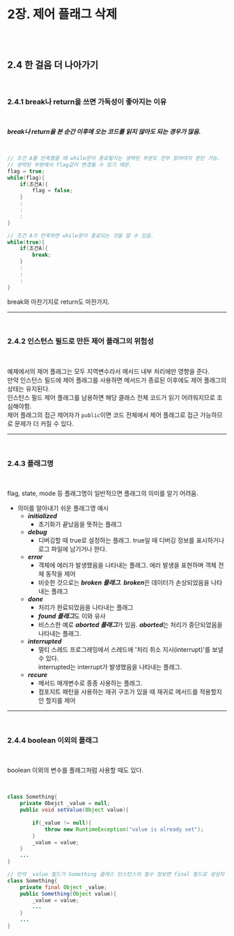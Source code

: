 # 2장. 제어 플래그 삭제  

<br><br>

## 2.4 한 걸음 더 나아가기    

<br> 


### 2.4.1 break나 return을 쓰면 가독성이 좋아지는 이유  

<br>

***break나 return을 본 순간 이후에 오는 코드를 읽지 않아도 되는 경우가 많음.*** 

<br>

```java
// 조건 A를 만족했을 때 while문이 종료될지는 생략된 부분도 전부 읽어야지 판단 가능. 
// 생략된 부분에서 flag값이 변경될 수 있기 때문. 
flag = true;
while(flag){
    if(조건A){
        flag = false;
    }
    :
    :
    :
}

// 조건 A가 만족하면 while문이 종료되는 것을 알 수 있음. 
while(true){
    if(조건A){
        break;
    }
    :
    :
    :
}
```  
break와 마찬기지로 return도 마찬가지. 

___

<br>


### 2.4.2 인스턴스 필드로 만든 제어 플래그의 위험성   

<br>

예제에서의 제어 플래그는 모두 지역변수라서 메서드 내부 처리에만 영향을 준다.  
만약 인스턴스 필드에 제어 플래그를 사용하면 메서드가 종료된 이후에도 제어 플래그의 상태는 유지된다.  
인스턴스 필드 제어 플래그를 남용하면 해당 클래스 전체 코드가 읽기 어려워지므로 조심해야함.  
제어 플래그의 접근 제어자가 ```public```이면 코드 전체에서 제어 플래그로 접근 가능하므로 문제가 더 커질 수 있다.   


___

<br>

### 2.4.3 플래그명   

<br>

flag, state, mode 등 플래그명이 일반적으면 플래그의 의미를 알기 어려움.  

* 의미를 알아내기 쉬운 플래그명 예시  
    * ***initialized***    
        * 초기화가 끝났음을 뜻하는 플래그  
    * ***debug***    
        * 디버깅할 때 true로 설정하는 플래그. true일 때 디버깅 정보를 표시하거나 로그 파일에 남기거나 한다.  
    * ***error***     
        * 객체에 에러가 발생했음을 나타내는 플래그. 에러 발생을 표현하며 객체 전체 동작을 제어  
        * 비슷한 것으로는 ***broken 플래그***. ***broken***은 데이터가 손상되었음을 나타내는 플래그  
    * ***done***  
        * 처리가 완료되었음을 나타내는 플래그  
        * ***found 플래그***도 이와 유사  
        * 비스스한 예로 ***aborted 플래그***가 있음. ***aborted***는 처리가 중단되었음을 나타내는 플래그.  
    * ***interrupted***  
        * 멀티 스레드 프로그래밍에서 스레드에 '처리 취소 지시(interrupt)'를 보낼 수 있다.     
        interrupted는 interrupt가 발생했음을 나타내는 플래그. 
    * ***recure***  
        * 메서드 매개변수로 종종 사용하는 플래그.  
        * 컴포지트 패턴을 사용하는 재귀 구조가 있을 때 재귀로 메서드를 적용할지 안 할지를 제어


___

<br>

### 2.4.4 boolean 이외의 플래그     

<br>

boolean 이외의 변수를 플래그처럼 사용할 때도 있다.  

<br>  

```java
class Something{
    private Obejct _value = null;
    public void setValue(Object value){
        
        if(_value != null){
            throw new RuntimeException("value is already set");
        }
        _value = value;
    }
    ...
}

// 만약 _value 필드가 Something 클래스 인스턴스의 필수 정보면 final 필드로 생성자 안에서 초기화하는 방법을 검토해봐야 한다. 
class Something{
    private final Object _value;
    public Something(Object value){
        _value = value; 
        ...
    }
    ...
}

```
